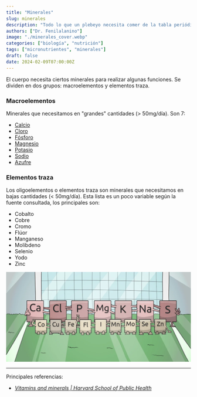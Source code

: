 ```yaml
---
title: "Minerales"
slug: minerales
description: "Todo lo que un plebeyo necesita comer de la tabla periódica."
authors: ["Dr. Fenilalanino"]
image: "./minerales_cover.webp"
categories: ["biología", "nutrición"]
tags: ["micronutrientes", "minerales"]
draft: false
date: 2024-02-09T07:00:00Z
---
```


El cuerpo necesita ciertos minerales para realizar algunas funciones. Se dividen en dos grupos: macroelementos y elementos traza.

### Macroelementos

Minerales que necesitamos en "grandes" cantidades (> 50mg/día). Son 7:

- [Calcio](/calcio)
- [Cloro](/cloro)
- [Fósforo](/fosforo)
- [Magnesio](/magnesio)
- [Potasio](/potasio)
- [Sodio](/sodio)
- [Azufre](/azufre)


### Elementos traza

Los oligoelementos o elementos traza son minerales que necesitamos en bajas cantidades (< 50mg/día). Esta lista es un poco variable según la fuente consultada, los principales son:

- Cobalto
- Cobre
- Cromo
- Flúor
- Manganeso
- Molibdeno
- Selenio
- Yodo
- Zinc

![Minerales, alineación](./minerales.webp)


---

Principales referencias:

- *[Vitamins and minerals | Harvard School of Public Health](https://www.hsph.harvard.edu/nutritionsource/vitamins/)*
